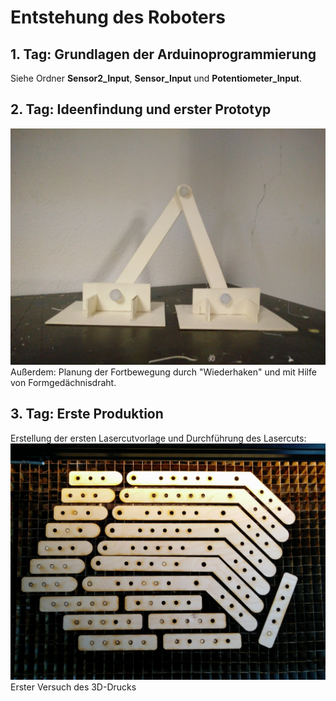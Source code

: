 # Entstehung des Roboters
## 1. Tag: Grundlagen der Arduinoprogrammierung
Siehe Ordner **Sensor2_Input**, **Sensor_Input** und **Potentiometer_Input**.
## 2. Tag: Ideenfindung und erster Prototyp
![Prototyp aus Pappe](https://github.com/Arduino-Smartmaterials-Projektwoche/Kriecher/blob/master/Dokumentation/src/IMG_20171011_171859.jpg)
Außerdem: Planung der Fortbewegung durch "Wiederhaken" und mit Hilfe von Formgedächnisdraht.
## 3. Tag: Erste Produktion
Erstellung der ersten Lasercutvorlage und Durchführung des Lasercuts:
![Fertiger Lasercut in der Maschine](https://github.com/Arduino-Smartmaterials-Projektwoche/Kriecher/blob/master/Dokumentation/src/IMG_20171012_143843.jpg)
Erster Versuch des 3D-Drucks
